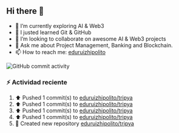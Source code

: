 ## Hi there 👋


- 🔭 I’m currently exploring AI & Web3
- 🌱 I justed learned Git & GitHub
- 👯 I’m looking to collaborate on awesome AI & Web3 projects
- 💬 Ask me about Project Management, Banking and Blockchain.
- 📫 How to reach me: [eduruizhipolito](https://twitter.com/eduruizhipolito)

![GitHub commit activity](https://img.shields.io/github/commit-activity/t/eduruizhipolito/eduruizhipolito)

### :zap: Actividad reciente
<!--RECENT_ACTIVITY:start-->
1. ⬆️ Pushed 1 commit(s) to [eduruizhipolito/tripya](https://github.com/eduruizhipolito/tripya)<br>
2. ⬆️ Pushed 1 commit(s) to [eduruizhipolito/tripya](https://github.com/eduruizhipolito/tripya)<br>
3. ⬆️ Pushed 1 commit(s) to [eduruizhipolito/tripya](https://github.com/eduruizhipolito/tripya)<br>
4. ⬆️ Pushed 1 commit(s) to [eduruizhipolito/tripya](https://github.com/eduruizhipolito/tripya)<br>
5. 📔 Created new repository [eduruizhipolito/tripya](https://github.com/eduruizhipolito/tripya)<br>
<!--RECENT_ACTIVITY:end-->

